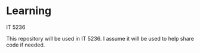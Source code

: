 # Learning
IT 5236

This repository will be used in IT 5236. I assume it will be used to help share code if needed.